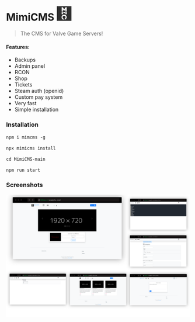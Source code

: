 # MimiCMS <img src="https://github.com/zachey01/MimiCMS/blob/main/images/logo.svg?raw=true" height="40">

> The CMS for Valve Game Servers!

#### Features:

-   Backups
-   Admin panel
-   RCON
-   Shop
-   Tickets
-   Steam auth (openid)
-   Custom pay system
-   Very fast
-   Simple installation

### Installation

```shell
npm i mimcms -g
```

```shell
npx mimicms install
```

```
cd MimiCMS-main
```

```shell
npm run start
```

### Screenshots

![](https://github.com/zachey01/MimiCMS/blob/main/images/screenshot.png?raw=true)
